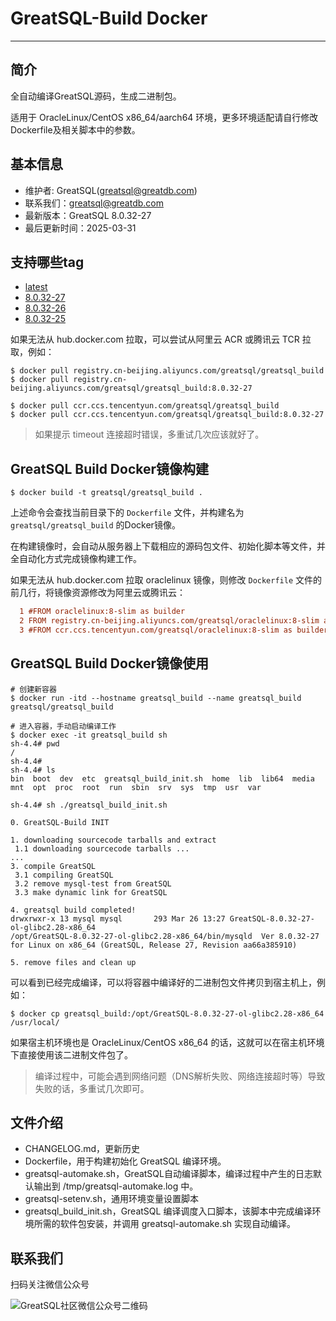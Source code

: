 # GreatSQL-Build Docker
---

## 简介

全自动编译GreatSQL源码，生成二进制包。

适用于 OracleLinux/CentOS x86_64/aarch64 环境，更多环境适配请自行修改Dockerfile及相关脚本中的参数。

## 基本信息
- 维护者: GreatSQL(greatsql@greatdb.com)
- 联系我们：greatsql@greatdb.com
- 最新版本：GreatSQL 8.0.32-27
- 最后更新时间：2025-03-31

## 支持哪些tag

- [latest](https://hub.docker.com/layers/greatsql/greatsql_build/latest/images/sha256-)
- [8.0.32-27](https://hub.docker.com/layers/greatsql/greatsql_build/8.0.32-27/images/sha256-)
- [8.0.32-26](https://hub.docker.com/layers/greatsql/greatsql_build/8.0.32-26/images/sha256-a8bea01ea86b77866f8e4739859537b6f4b5060178ae06552e6fad4607c4e0cf)
- [8.0.32-25](https://hub.docker.com/layers/greatsql/greatsql/8.0.32-25/images/sha256-6a01d0b1b9107b286601249202803da5b08e9f729b8727f691ce423928994eef)

如果无法从 hub.docker.com 拉取，可以尝试从阿里云 ACR 或腾讯云 TCR 拉取，例如：

```shell
$ docker pull registry.cn-beijing.aliyuncs.com/greatsql/greatsql_build
$ docker pull registry.cn-beijing.aliyuncs.com/greatsql/greatsql_build:8.0.32-27

$ docker pull ccr.ccs.tencentyun.com/greatsql/greatsql_build
$ docker pull ccr.ccs.tencentyun.com/greatsql/greatsql_build:8.0.32-27
```

> 如果提示 timeout 连接超时错误，多重试几次应该就好了。

## GreatSQL Build Docker镜像构建

```shell
$ docker build -t greatsql/greatsql_build .
```
上述命令会查找当前目录下的 `Dockerfile` 文件，并构建名为 `greatsql/greatsql_build` 的Docker镜像。

在构建镜像时，会自动从服务器上下载相应的源码包文件、初始化脚本等文件，并全自动化方式完成镜像构建工作。

如果无法从 hub.docker.com 拉取 oraclelinux 镜像，则修改 `Dockerfile` 文件的前几行，将镜像资源修改为阿里云或腾讯云：

```ini
  1 #FROM oraclelinux:8-slim as builder
  2 FROM registry.cn-beijing.aliyuncs.com/greatsql/oraclelinux:8-slim as builder
  3 #FROM ccr.ccs.tencentyun.com/greatsql/oraclelinux:8-slim as builder
```

## GreatSQL Build Docker镜像使用

```shell
# 创建新容器
$ docker run -itd --hostname greatsql_build --name greatsql_build greatsql/greatsql_build

# 进入容器，手动启动编译工作
$ docker exec -it greatsql_build sh
sh-4.4# pwd
/
sh-4.4#
sh-4.4# ls
bin  boot  dev  etc  greatsql_build_init.sh  home  lib  lib64  media  mnt  opt  proc  root  run  sbin  srv  sys  tmp  usr  var

sh-4.4# sh ./greatsql_build_init.sh

0. GreatSQL-Build INIT

1. downloading sourcecode tarballs and extract
 1.1 downloading sourcecode tarballs ...
...
3. compile GreatSQL
 3.1 compiling GreatSQL
 3.2 remove mysql-test from GreatSQL
 3.3 make dynamic link for GreatSQL

4. greatsql build completed!
drwxrwxr-x 13 mysql mysql       293 Mar 26 13:27 GreatSQL-8.0.32-27-ol-glibc2.28-x86_64
/opt/GreatSQL-8.0.32-27-ol-glibc2.28-x86_64/bin/mysqld  Ver 8.0.32-27 for Linux on x86_64 (GreatSQL, Release 27, Revision aa66a385910)

5. remove files and clean up 
```

可以看到已经完成编译，可以将容器中编译好的二进制包文件拷贝到宿主机上，例如：
```shell
$ docker cp greatsql_build:/opt/GreatSQL-8.0.32-27-ol-glibc2.28-x86_64 /usr/local/
```

如果宿主机环境也是 OracleLinux/CentOS x86_64 的话，这就可以在宿主机环境下直接使用该二进制文件包了。

> 编译过程中，可能会遇到网络问题（DNS解析失败、网络连接超时等）导致失败的话，多重试几次即可。

## 文件介绍
- CHANGELOG.md，更新历史
- Dockerfile，用于构建初始化 GreatSQL 编译环境。
- greatsql-automake.sh，GreatSQL自动编译脚本，编译过程中产生的日志默认输出到 /tmp/greatsql-automake.log 中。
- greatsql-setenv.sh，通用环境变量设置脚本
- greatsql_build_init.sh，GreatSQL 编译调度入口脚本，该脚本中完成编译环境所需的软件包安装，并调用 greatsql-automake.sh 实现自动编译。

## 联系我们
扫码关注微信公众号

![GreatSQL社区微信公众号二维码](https://images.gitee.com/uploads/images/2021/0802/143402_f9d6cb61_8779455.jpeg "greatsql社区-wx-qrcode-0.5m.jpg")

